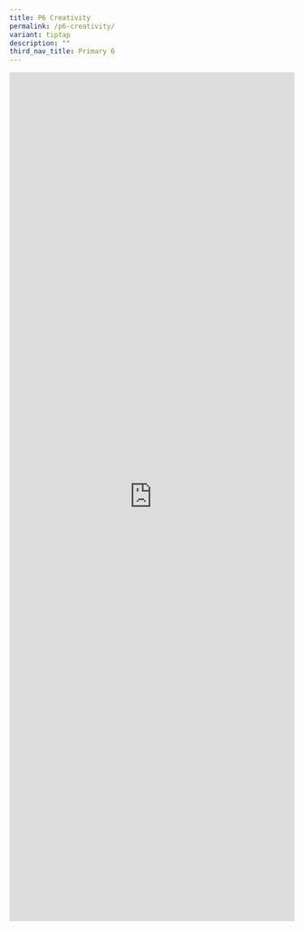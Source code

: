 ```yaml
---
title: P6 Creativity
permalink: /p6-creativity/
variant: tiptap
description: ""
third_nav_title: Primary 6
---
```

<div class="iframe-wrapper">
<iframe height="1500" width="100%" allowfullscreen="true" frameborder="0" src="https://docs.google.com/document/d/e/2PACX-1vSCqtZqgmCUPtQJdAfd8-auK2EYQDefQHnwAnI_wp4NbbHXXfiaqu5FJoWn7mFFRg/pub?embedded=true"></iframe>
</div>
<p></p>